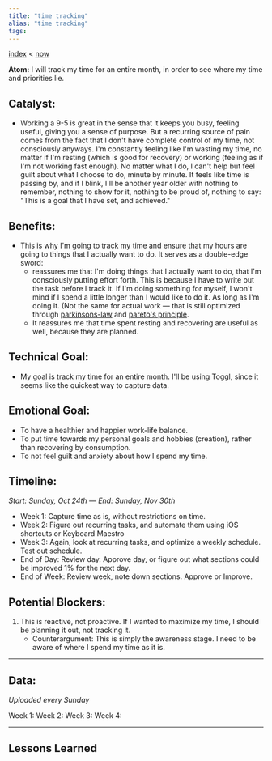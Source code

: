 ```yaml
---
title: "time tracking"
alias: "time tracking"
tags: 
---
```


[index](/.md) < [now](now.md)

**Atom:** I will track my time for an entire month, in order to see where my time and priorities lie. 


## Catalyst: 
- Working a 9-5 is great in the sense that it keeps you busy, feeling useful, giving you a sense of purpose. But a recurring source of pain comes from the fact that I don't have complete control of my time, not consciously anyways. I'm constantly feeling like I'm wasting my time, no matter if I'm resting (which is good for recovery) or working (feeling as if I'm not working fast enough). No matter what I do, I can't help but feel guilt about what I choose to do, minute by minute. It feels like time is passing by, and if I blink, I'll be another year older with nothing to remember, nothing to show for it, nothing to be proud of, nothing to say: "This is a goal that I have set, and achieved."

##  Benefits:
- This is why I'm going to track my time and ensure that my hours are going to things that I actually want to do. It serves as a double-edge sword: 
	- reassures me that I'm doing things that I actually want to do, that I'm consciously putting effort forth. This is because I have to write out the task before I track it. If I'm doing something for myself, I won't mind if I spend a little longer than I would like to do it. As long as I'm doing it. (Not the same for actual work — that is still optimized through [parkinsons-law](parkinsons-law) and [pareto's principle](pareto-principle.md).
	- It reassures me that time spent resting and recovering are useful as well, because they are planned.

## Technical Goal:
- My goal is track my time for an entire month. I'll be using Toggl, since it seems like the quickest way to capture data.

## Emotional Goal:
- To have a healthier and happier work-life balance. 
- To put time towards my personal goals and hobbies (creation), rather than recovering by consumption.
- To not feel guilt and anxiety about how I spend my time. 

## Timeline: 
*Start: Sunday, Oct 24th — End: Sunday, Nov 30th*
- Week 1: Capture time as is, without restrictions on time. 
- Week 2: Figure out recurring tasks, and automate them using iOS shortcuts or Keyboard Maestro
- Week 3: Again, look at recurring tasks, and optimize a weekly schedule. Test out schedule.
- End of Day: Review day. Approve day, or figure out what sections could be improved 1% for the next day.
- End of Week: Review week, note down sections. Approve or Improve. 


## Potential Blockers:
1. This is reactive, not proactive. If I wanted to maximize my time, I should be planning it out, not tracking it. 
	- Counterargument: This is simply the awareness stage. I need to be aware of where I spend my time as it is.  

-----

## Data: 
*Uploaded every Sunday*

Week 1:
Week 2:
Week 3: 
Week 4: 

----

## Lessons Learned
